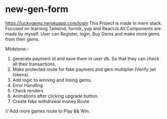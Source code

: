 # new-gen-form
https://luckygems.herokuapp.com/login
This Project is made in mern stack. Focused on learning Tailwind, formik, yup and ReactJs.All Components are made by myself.
User can Register, login, Buy Gems and make more gems from their gems.

Mildstone:-
1. generate payment id and save them in user db. So that they can check all their transactions.
2. Make protected route for fake payment and gem multiplier.(Verify jwt tokens).
3. Add logic to winning and losing gems.
4. Error Handling.
5. Check renders
6. Animations after clicking upgrade button.
7. Create fake withdrawal money Route


// Add more games route to Play && Win.
